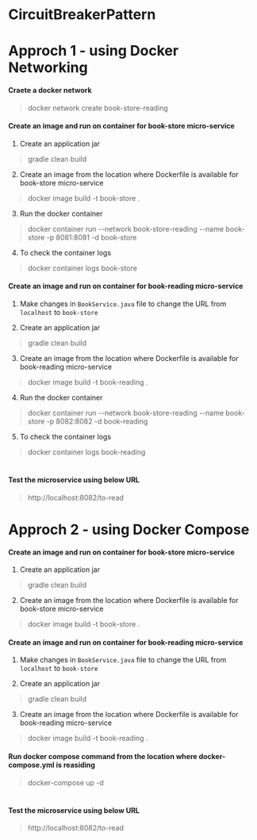 # CircuitBreakerPattern
#
# Approch 1 - using Docker Networking
#### Craete a docker network
> docker network create book-store-reading

#### Create an image and run on container for book-store micro-service
1. Create an application jar
> gradle clean build

2. Create an image from the location where Dockerfile is available for book-store micro-service
> docker image build -t book-store .
	
3. Run the docker container
> docker container run --network book-store-reading --name book-store -p 8081:8081 -d book-store

4. To check the container logs
> docker container logs book-store

#### Create an image and run on container for book-reading micro-service
1. Make changes in ``` BookService.java ``` file to change the URL from ``` localhost ``` to ``` book-store ```

2. Create an application jar
> gradle clean build

3. Create an image from the location where Dockerfile is available for book-reading micro-service
> docker image build -t book-reading .

4. Run the docker container
> docker container run --network book-store-reading --name book-store -p 8082:8082 -d book-reading

5. To check the container logs
> docker container logs book-reading

#
#### Test the microservice using below URL
> http://localhost:8082/to-read

#
# Approch 2 - using Docker Compose
#### Create an image and run on container for book-store micro-service
1. Create an application jar
> gradle clean build

2. Create an image from the location where Dockerfile is available for book-store micro-service
> docker image build -t book-store .

#### Create an image and run on container for book-reading micro-service
1. Make changes in ``` BookService.java ``` file to change the URL from ``` localhost ``` to ``` book-store ```

2. Create an application jar
> gradle clean build

3. Create an image from the location where Dockerfile is available for book-reading micro-service
> docker image build -t book-reading .

#### Run docker compose command from the location where docker-compose.yml is reasiding
> docker-compose up -d

#
#### Test the microservice using below URL
> http://localhost:8082/to-read
